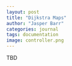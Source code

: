 ```yaml
---
layout: post
title: "Dijkstra Maps"
author: "Jasper Barr"
categories: journal
tags: documentation
image: controller.png
---
```


TBD
